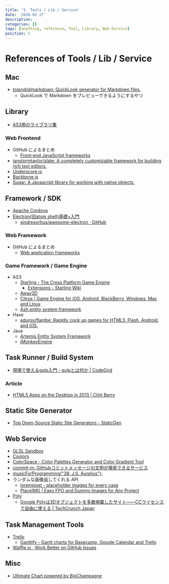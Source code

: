 ```yaml
---
title: '5. Tools / Lib / Service'
date: '2016-02-27'
description:
categories: []
tags: [anything, reference, Tool, Library, Web-Service]
position: 5
---
```


# References of Tools / Lib / Service

## Mac

- [toland/qlmarkdown: QuickLook generator for Markdown files.](https://github.com/toland/qlmarkdown/)
    - QuickLook で Markdown をプレビューできるようにするやつ

## Library

- [AS3用のライブラリ集](http://phpspot.org/blog/archives/2008/08/3dactionscript3.html)

### Web Frontend

- GitHub によるまとめ
    - [Front-end JavaScript frameworks](https://github.com/showcases/front-end-javascript-frameworks)
- [ianstormtaylor/slate: A completely customizable framework for building rich text editors.](https://github.com/ianstormtaylor/slate)
- [Underscore.js](http://underscorejs.org/)
- [Backbone.js](http://backbonejs.org/)
- [Sugar: A Javascript library for working with native objects.](http://sugarjs.com/)

## Framework / SDK

- [Apache Cordova](https://cordova.apache.org/)
- [Electron(旧atom shell)基礎+入門](http://www.slideshare.net/mainya/electronatom-shell)
    - [sindresorhus/awesome-electron · GitHub](https://github.com/sindresorhus/awesome-electron)

### Web Framework

- GitHub によるまとめ
    - [Web application frameworks](https://github.com/showcases/web-application-frameworks)

### Game Framework / Game Engine

- AS3
    - [Starling - The Cross Platform Game Engine](http://gamua.com/starling/)
        - [Extensions - Starling Wiki](http://wiki.starling-framework.org/extensions/start)
    - [Away3D](http://away3d.com/)
    - [Citrus | Game Engine for iOS, Android, BlackBerry, Windows, Mac and Linux](http://citrusengine.com/)
    - [Ash entity system framework](http://www.ashframework.org/)
- Haxe
    - [aduros/flambe: Rapidly cook up games for HTML5, Flash, Android, and iOS.](https://github.com/aduros/flambe)
- Java
    - [Artemis Entity System Framework](https://thelinuxlich.github.io/artemis_CSharp/)
    - [jMonkeyEngine](http://jmonkeyengine.org/)

## Task Runner / Build System

- [現場で使えるgulp入門 - gulpとは何か | CodeGrid](https://app.codegrid.net/entry/gulp-1)

### Article

- [HTML5 Apps on the Desktop in 2013 | Clint Berry](http://clintberry.com/2013/html5-apps-desktop-2013/)

## Static Site Generator

- [Top Open-Source Static Site Generators - StaticGen](https://www.staticgen.com/)

## Web Service

- [GLSL Sandbox](http://glsl.heroku.com/)
- [Coolors](http://coolors.co/)
- [ColorSpace - Color Palettes Generator and Color Gradient Tool](https://mycolor.space/)
- [commit-m: GitHubコミットメッセージの文例が検索できるサービス](http://commit-m.minamijoyo.com/commits/search?keyword=fix+bug)
- [musicForProgramming("38: J.S. Aurelius");](http://musicforprogramming.net/)
- ランダムな画像返してくれる API
    - [lorempixel - placeholder images for every case](http://lorempixel.com/)
    - [PlaceIMG | Easy FPO and Dummy Images for Any Project](http://placeimg.com/)
- [Poly](https://poly.google.com/)
    - [Google Polyは3Dオブジェクトを多数掲載したサイト――CCライセンスで自由に使える | TechCrunch Japan](http://jp.techcrunch.com/2017/11/02/20171101google-launches-poly-a-home-for-the-worlds-3d-objects-built-for-creators/)

## Task Management Tools

- [Trello](https://trello.com/)
    - [Ganttify - Gantt charts for Basecamp, Google Calendar and Trello](https://www.gantt-chart.com/)
- [Waffle.io · Work Better on GitHub Issues](https://waffle.io/)

## Misc

- [Ultimate Chart powered by BigChampagne](http://www.ultimatechart.com/)

<br/><br/><br/>

